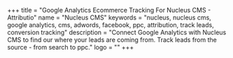+++
title = "Google Analytics Ecommerce Tracking For Nucleus CMS - Attributio"
name = "Nucleus CMS"
keywords = "nucleus, nucleus cms, google analytics, cms, adwords, facebook, ppc, attribution, track leads, conversion tracking"
description = "Connect Google Analytics with Nucleus CMS to find our where your leads are coming from. Track leads from the source - from search to ppc."
logo = ""
+++
